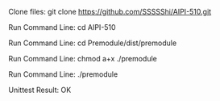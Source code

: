 Clone files: git clone https://github.com/SSSSShi/AIPI-510.git

Run Command Line: cd AIPI-510

Run Command Line: cd Premodule/dist/premodule

Run Command Line: chmod a+x ./premodule

Run Command Line: ./premodule

Unittest Result: OK
